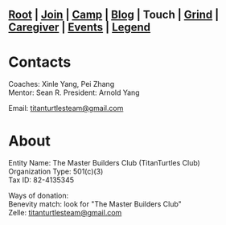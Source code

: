 ## [Root](./index.html) | [Join](./apply.html) | [Camp](./cybercamp.html) | [Blog](./blog.html) | **Touch** | [Grind](./resources.html) | [Caregiver](./techcg.html) | [Events](./events.html) | [Legend](./legend.html)

# Contacts

Coaches: Xinle Yang, Pei Zhang\
Mentor: Sean R.
President: Arnold Yang

Email: titanturtlesteam@gmail.com

# About

Entity Name: The Master Builders Club (TitanTurtles Club)\
Organization Type: 501(c)(3)\
Tax ID: 82-4135345

Ways of donation:\
Benevity match: look for "The Master Builders Club"\
Zelle: titanturtlesteam@gmail.com
